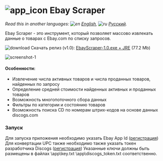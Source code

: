# ![app_icon](https://user-images.githubusercontent.com/49783652/72156153-ddbdd180-33c5-11ea-8f87-368e733923ea.png) Ebay Scraper

*Read this in another languages: ![en](https://user-images.githubusercontent.com/49783652/69971412-e56d9900-1530-11ea-8516-f9f1f6219147.png) [English](https://github.com/konovalov-maksim/ebay_scraper/blob/master/README.md), ![ru](https://user-images.githubusercontent.com/49783652/69971413-e56d9900-1530-11ea-8937-a7989b8d727d.png) [Русский](https://github.com/konovalov-maksim/ebay_scraper/blob/master/README.ru.md).*

Ebay Scraper - это инструмент, который позволяет массово извлекать данные о товарах с Ebay.com по списку запросов.

![download](https://user-images.githubusercontent.com/49783652/70123296-6b99f480-1683-11ea-8f71-ac9d1e14fd54.png) Скачать релиз (v1.0): [EbayScraper-1.0.exe + JRE](https://github.com/konovalov-maksim/ebay_scraper/releases/download/1.0.0/ebay_scraper.zip) (77.2 Mb)

![screenshot-1](https://user-images.githubusercontent.com/49783652/72157230-6fc6d980-33c8-11ea-9c1d-3ad6371d5879.png)

#### Особенности:
- Извлечение числа активных товаров и числа проданных товаров, найденных по запросу
- Определение средней стоимости найденных активных и проданных товаров
- Возможность многопоточного сбора данных
- Фильтры по категории и состоянию товаров
- Возможность поиска CD по номерам штрих-кодов на основе данных discogs.com

### Запуск
Для запуска приложения необходимо указать Ebay App Id ([регистрация](https://developer.ebay.com/))
Для конвертации UPC также необходимо также указать токен разработчика Discogs ([регистрация](https://www.discogs.com/developers/))
Указанные ключи должны быть размещены в файлах
\app\key.txt
\app\discogs_token.txt
соответственно.
